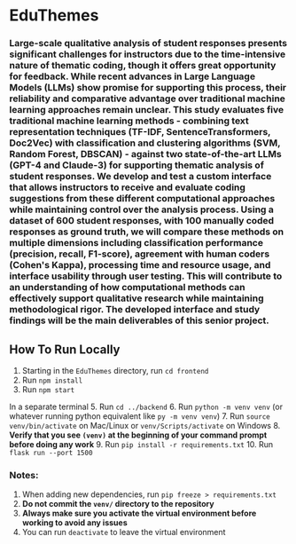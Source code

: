 # EduThemes

### Large-scale qualitative analysis of student responses presents significant challenges for instructors due to the time-intensive nature of thematic coding, though it offers great opportunity for feedback. While recent advances in Large Language Models (LLMs) show promise for supporting this process, their reliability and comparative advantage over traditional machine learning approaches remain unclear. This study evaluates five traditional machine learning methods - combining text representation techniques (TF-IDF, SentenceTransformers, Doc2Vec) with classification and clustering algorithms (SVM, Random Forest, DBSCAN) - against two state-of-the-art LLMs (GPT-4 and Claude-3) for supporting thematic analysis of student responses. We develop and test a custom interface that allows instructors to receive and evaluate coding suggestions from these different computational approaches while maintaining control over the analysis process. Using a dataset of 600 student responses, with 100 manually coded responses as ground truth, we will compare these methods on multiple dimensions including classification performance (precision, recall, F1-score), agreement with human coders (Cohen's Kappa), processing time and resource usage, and interface usability through user testing. This will contribute to an understanding of how computational methods can effectively support qualitative research while maintaining methodological rigor. The developed interface and study findings will be the main deliverables of this senior project.

## How To Run Locally
1. Starting in the `EduThemes` directory, run `cd frontend`
2. Run `npm install`
3. Run `npm start`

In a separate terminal
5. Run `cd ../backend`
6. Run `python -m venv venv` (or whatever running python equivalent like `py -m venv venv`)
7. Run `source venv/bin/activate` on Mac/Linux or `venv/Scripts/activate` on Windows
8. **Verify that you see `(venv)` at the beginning of your command prompt before doing any work**
9. Run `pip install -r requirements.txt`
10. Run `flask run --port 1500`

### Notes:
1. When adding new dependencies, run `pip freeze > requirements.txt`
2. **Do not commit the `venv/` directory to the repository**
3. **Always make sure you activate the virtual environment before working to avoid any issues**
4. You can run `deactivate` to leave the virtual environment
